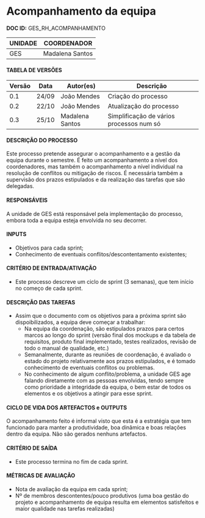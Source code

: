 # Acompanhamento da equipa

**DOC ID:** GES\_RH\_ACOMPANHAMENTO

| UNIDADE | COORDENADOR |
|---------|-------------|
|GES|Madalena Santos|

#### TABELA DE VERSÕES

| Versão | Data | Autor(es) | Descrição
|---|---|---|---|
|0.1|24/09|João Mendes|Criação do processo|
|0.2|22/10|João Mendes|Atualização do processo|
|0.3|25/10|Madalena Santos|Simplificação de vários processos num só|

#### DESCRIÇÃO DO PROCESSO

Este processo pretende assegurar o acompanhamento e a gestão da equipa durante o semestre. É feito um acompanhamento a nível dos coordenadores, mas também o acompanhamento a nível individual na resolução de conflitos ou mitigação de riscos. É necessária também a supervisão dos prazos estipulados e da realização das tarefas que são delegadas.

#### RESPONSÁVEIS

A unidade de GES está responsável pela implementação do processo, embora toda a equipa esteja envolvida no seu decorrer.

#### INPUTS

* Objetivos para cada sprint;
* Conhecimento de eventuais conflitos/descontentamento existentes;

#### CRITÉRIO DE ENTRADA/ATIVAÇÃO

* Este processo descreve um ciclo de sprint (3 semanas), que tem início no começo de cada sprint.

#### DESCRIÇÃO DAS TAREFAS

* Assim que o documento com os objetivos para a próxima sprint são dispoibilizados, a equipa deve começar a trabalhar:
	* Na equipa da coordenação, são estipulados prazos para certos marcos ao longo do sprint (versão final dos mockups e da tabela de requisitos, produto final implementado, testes realizados, revisão de todo o manual de qualidade, etc.)
	* Semanalmente, durante as reuniões de coordenação, é avaliado o estado do projeto relativamente aos prazos estipulados, e é tomado conhecimento de eventuais conflitos ou problemas.
	* No conhecimento de algum conflito/problema, a unidade GES age falando diretamente com as pessoas envolvidas, tendo sempre como prioridade a integridade da equipa, o bem estar de todos os elementos e os objetivos a atingir para esse sprint.

#### CICLO DE VIDA DOS ARTEFACTOS e OUTPUTS

O acompanhamento feito é informal visto que esta é a estratégia que tem funcionado para manter a produtividade, boa dinâmica e boas relações dentro da equipa. Não são gerados nenhuns artefactos.


#### CRITÉRIO DE SAÍDA

* Este processo termina no fim de cada sprint.

#### MÉTRICAS DE AVALIAÇÃO

* Nota de avaliação da equipa em cada sprint;
* Nº de membros descontentes/pouco produtivos (uma boa gestão do projeto e acompanhamento de equipa resulta em elementos satisfeitos e maior qualidade nas tarefas realizadas)
